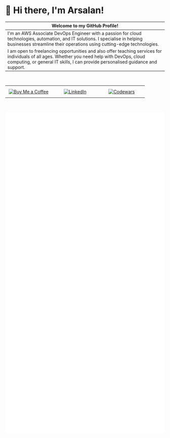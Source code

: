 # 👋 Hi there, I'm Arsalan!

| **Welcome to my GitHub Profile!**                                                                                     |
|----------------------------------------------------------------------------------------------------------------------|
| I'm an AWS Associate DevOps Engineer with a passion for cloud technologies, automation, and IT solutions. I specialise in helping businesses streamline their operations using cutting-edge technologies. |
| I am open to freelancing opportunities and also offer teaching services for individuals of all ages. Whether you need help with DevOps, cloud computing, or general IT skills, I can provide personalised guidance and support. |

<br>

<table style="width:100%; table-layout:fixed; text-align:center;">
  <tr>
    <td style="width:33%; padding:10px;">
      <a href="https://www.buymeacoffee.com/arsalan-dev">
        <img src="https://img.shields.io/badge/Support%20Me-Buy%20Me%20a%20Coffee-orange?style=for-the-badge" alt="Buy Me a Coffee" />
      </a>
    </td>
    <td style="width:33%; padding:10px;">
      <a href="https://uk.linkedin.com/in/arsalan-arref">
        <img src="https://img.shields.io/badge/LinkedIn-Connect-blue?style=for-the-badge&logo=linkedin" alt="LinkedIn" />
      </a>
    </td>
    <td style="width:33%; padding:10px;">
      <a href="https://www.codewars.com/users/arsalan-dev-engineer">
        <img src="https://img.shields.io/badge/Codewars-Profile-yellow?style=for-the-badge&logo=codewars" alt="Codewars" />
      </a>
    </td>
  </tr>
</table>

<br>

![Metrics](/github-metrics.svg)
